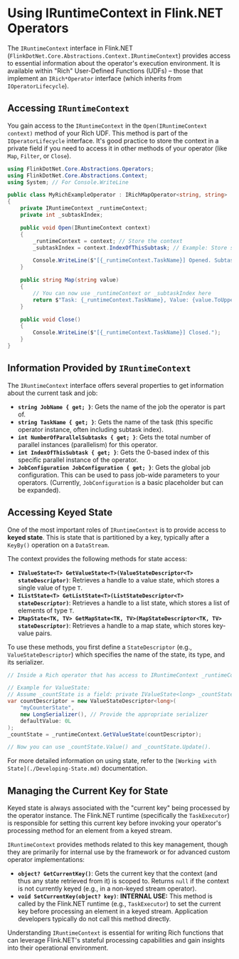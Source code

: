 # Using IRuntimeContext in Flink.NET Operators

The `IRuntimeContext` interface in Flink.NET (`FlinkDotNet.Core.Abstractions.Context.IRuntimeContext`) provides access to essential information about the operator's execution environment. It is available within "Rich" User-Defined Functions (UDFs) – those that implement an `IRich*Operator` interface (which inherits from `IOperatorLifecycle`).

## Accessing `IRuntimeContext`

You gain access to the `IRuntimeContext` in the `Open(IRuntimeContext context)` method of your Rich UDF. This method is part of the `IOperatorLifecycle` interface. It's good practice to store the context in a private field if you need to access it in other methods of your operator (like `Map`, `Filter`, or `Close`).

```csharp
using FlinkDotNet.Core.Abstractions.Operators;
using FlinkDotNet.Core.Abstractions.Context;
using System; // For Console.WriteLine

public class MyRichExampleOperator : IRichMapOperator<string, string>
{
    private IRuntimeContext _runtimeContext;
    private int _subtaskIndex;

    public void Open(IRuntimeContext context)
    {
        _runtimeContext = context; // Store the context
        _subtaskIndex = context.IndexOfThisSubtask; // Example: Store specific info

        Console.WriteLine($"[{_runtimeContext.TaskName}] Opened. Subtask Index: {_subtaskIndex}");
    }

    public string Map(string value)
    {
        // You can now use _runtimeContext or _subtaskIndex here
        return $"Task: {_runtimeContext.TaskName}, Value: {value.ToUpper()}";
    }

    public void Close()
    {
        Console.WriteLine($"[{_runtimeContext.TaskName}] Closed.");
    }
}
```

## Information Provided by `IRuntimeContext`

The `IRuntimeContext` interface offers several properties to get information about the current task and job:

*   **`string JobName { get; }`**: Gets the name of the job the operator is part of.
*   **`string TaskName { get; }`**: Gets the name of the task (this specific operator instance, often including subtask index).
*   **`int NumberOfParallelSubtasks { get; }`**: Gets the total number of parallel instances (parallelism) for this operator.
*   **`int IndexOfThisSubtask { get; }`**: Gets the 0-based index of this specific parallel instance of the operator.
*   **`JobConfiguration JobConfiguration { get; }`**: Gets the global job configuration. This can be used to pass job-wide parameters to your operators. (Currently, `JobConfiguration` is a basic placeholder but can be expanded).

## Accessing Keyed State

One of the most important roles of `IRuntimeContext` is to provide access to **keyed state**. This is state that is partitioned by a key, typically after a `KeyBy()` operation on a `DataStream`.

The context provides the following methods for state access:

*   **`IValueState<T> GetValueState<T>(ValueStateDescriptor<T> stateDescriptor)`**: Retrieves a handle to a value state, which stores a single value of type `T`.
*   **`IListState<T> GetListState<T>(ListStateDescriptor<T> stateDescriptor)`**: Retrieves a handle to a list state, which stores a list of elements of type `T`.
*   **`IMapState<TK, TV> GetMapState<TK, TV>(MapStateDescriptor<TK, TV> stateDescriptor)`**: Retrieves a handle to a map state, which stores key-value pairs.

To use these methods, you first define a `StateDescriptor` (e.g., `ValueStateDescriptor`) which specifies the name of the state, its type, and its serializer.

```csharp
// Inside a Rich operator that has access to IRuntimeContext _runtimeContext;

// Example for ValueState:
// Assume _countState is a field: private IValueState<long> _countState;
var countDescriptor = new ValueStateDescriptor<long>(
    "myCounterState",
    new LongSerializer(), // Provide the appropriate serializer
    defaultValue: 0L
);
_countState = _runtimeContext.GetValueState(countDescriptor);

// Now you can use _countState.Value() and _countState.Update().
```

For more detailed information on using state, refer to the `[Working with State](./Developing-State.md)` documentation.

## Managing the Current Key for State

Keyed state is always associated with the "current key" being processed by the operator instance. The Flink.NET runtime (specifically the `TaskExecutor`) is responsible for setting this current key before invoking your operator's processing method for an element from a keyed stream.

`IRuntimeContext` provides methods related to this key management, though they are primarily for internal use by the framework or for advanced custom operator implementations:

*   **`object? GetCurrentKey()`**: Gets the current key that the context (and thus any state retrieved from it) is scoped to. Returns `null` if the context is not currently keyed (e.g., in a non-keyed stream operator).
*   **`void SetCurrentKey(object? key)`**: **INTERNAL USE:** This method is called by the Flink.NET runtime (e.g., `TaskExecutor`) to set the current key before processing an element in a keyed stream. Application developers typically do not call this method directly.

Understanding `IRuntimeContext` is essential for writing Rich functions that can leverage Flink.NET's stateful processing capabilities and gain insights into their operational environment.
